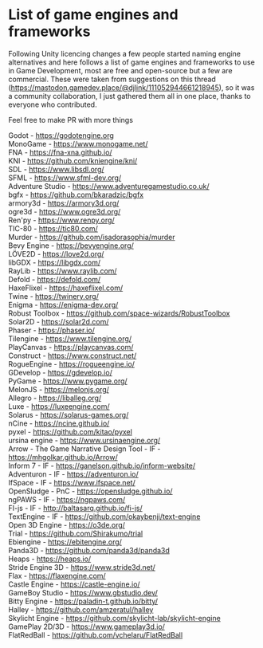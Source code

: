 # List of game engines and frameworks

Following Unity licencing changes a few people started naming engine alternatives and here follows a list of game engines and frameworks to use in Game Development, most are free and open-source but a few are commercial. These were taken from suggestions on this thread (https://mastodon.gamedev.place/@djlink/111052944661218945), so it was a community collaboration, I just gathered them all in one place, thanks to everyone who contributed.  

Feel free to make PR with more things  
  
  
Godot - https://godotengine.org  
MonoGame - https://www.monogame.net/  
FNA - https://fna-xna.github.io/  
KNI - https://github.com/kniengine/kni/  
SDL - https://www.libsdl.org/  
SFML - https://www.sfml-dev.org/  
Adventure Studio - https://www.adventuregamestudio.co.uk/  
bgfx - https://github.com/bkaradzic/bgfx  
armory3d - https://armory3d.org/  
ogre3d - https://www.ogre3d.org/  
Ren'py - https://www.renpy.org/  
TIC-80 - https://tic80.com/  
Murder - https://github.com/isadorasophia/murder  
Bevy Engine - https://bevyengine.org/  
LÖVE2D - https://love2d.org/  
libGDX - https://libgdx.com/  
RayLib - https://www.raylib.com/  
Defold - https://defold.com/  
HaxeFlixel - https://haxeflixel.com/  
Twine - https://twinery.org/  
Enigma - https://enigma-dev.org/  
Robust Toolbox - https://github.com/space-wizards/RobustToolbox  
Solar2D - https://solar2d.com/  
Phaser - https://phaser.io/  
Tilengine - https://www.tilengine.org/  
PlayCanvas - https://playcanvas.com/  
Construct - https://www.construct.net/  
RogueEngine - https://rogueengine.io/  
GDevelop - https://gdevelop.io/  
PyGame - https://www.pygame.org/  
MelonJS - https://melonjs.org/  
Allegro - https://liballeg.org/  
Luxe - https://luxeengine.com/  
Solarus - https://solarus-games.org/  
nCine - https://ncine.github.io/  
pyxel - https://github.com/kitao/pyxel  
ursina engine - https://www.ursinaengine.org/  
Arrow - The Game Narrative Design Tool - IF - https://mhgolkar.github.io/Arrow/  
Inform 7 - IF - https://ganelson.github.io/inform-website/  
Adventuron - IF - https://adventuron.io/  
IfSpace - IF - https://www.ifspace.net/  
OpenSludge - PnC - https://opensludge.github.io/  
ngPAWS - IF - https://ngpaws.com/  
FI-js - IF - http://baltasarq.github.io/fi-js/  
TextEngine - IF - https://github.com/okaybenji/text-engine  
Open 3D Engine - https://o3de.org/   
Trial - https://github.com/Shirakumo/trial  
Ebiengine - https://ebitengine.org/  
Panda3D - https://github.com/panda3d/panda3d  
Heaps - https://heaps.io/  
Stride Engine 3D - https://www.stride3d.net/  
Flax - https://flaxengine.com/  
Castle Engine - https://castle-engine.io/  
GameBoy Studio - https://www.gbstudio.dev/  
Bitty Engine - https://paladin-t.github.io/bitty/  
Halley - https://github.com/amzeratul/halley  
Skylicht Engine - https://github.com/skylicht-lab/skylicht-engine  
GamePlay 2D/3D - https://www.gameplay3d.io/  
FlatRedBall - https://github.com/vchelaru/FlatRedBall  


